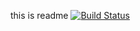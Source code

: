 this is readme
[![Build Status](https://dev.azure.com/kashyaproopesh222/AgileProject/_apis/build/status%2FDevOps0710.gitapp?branchName=main)](https://dev.azure.com/kashyaproopesh222/AgileProject/_build/latest?definitionId=19&branchName=main)
